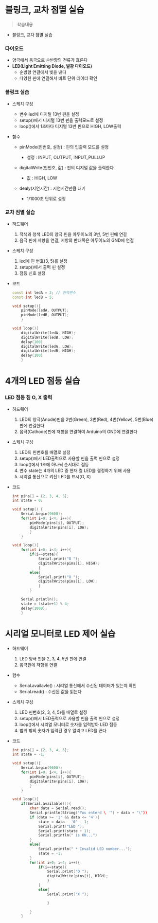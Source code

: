 # 블링크, 교차 점멸 실습
> 학습내용
- 블링크, 교차 점멸 실습

### 다이오드
- 양극에서 음극으로 순반향의 전류가 흐른다
- **LED(Light Emitting Diode, 발광 다이오드)**
	- 순방향 연결에서 빛을 낸다
	- 다양한 핀에 연결해서 비트 단위 데이터 확인

### 블링크 실습
- 스케치 구성
	- 변수 led에 디지털 13번 핀을 설정
	- setup()에서 디지털 13번 핀을 출력모드로 설정
	- loop()에서 1초마다 디지털 13번 핀으로 HIGH, LOW출력

- 함수
	- pinMode(핀번호, 설정) : 핀의 입출력 모드를 설정
		- 설정 : INPUT, OUTPUT, INPUT_PULLUP

	- digitalWrite(핀번호, 값) : 핀의 디지털 값을 출력한다
		- 값 : HIGH, LOW
	
	- dealy(지연시간) : 지연시간만큼 대기
		- 1/1000초 단위로 설정
	
### 교차 점멸 실습	
- 하드웨어
	1. 적색과 청색 LED의 양극 핀을 아두이노의 3번, 5번 핀에 연결
	2. 음극 핀에 저항을 연결, 저항의 반대쪽은 아두이노의 GND에 연결

- 스케치 구성
	1. led에 핀 번호(3, 5)를 설정
	2. setup()에서 출력 핀 설정
	3. 점등 신호 설정

- 코드
	```c++
	const int ledA = 3; // 전역변수
	const int ledB = 5;

	void setup(){
		pinMode(ledA, OUTPUT);
		pinMode(ledB, OUTPUT);
		}

	void loop(){
		digitalWrite(ledA, HIGH);
		digitalWrite(ledB, LOW);
		delay(100)
		digitalWrite(ledA, LOW);
		digitalWrite(ledB, HIGH);
		delay(100)
		}
	```

# 4개의 LED 점등 실습
### LED 점등 침 O, X 출력
- 하드웨어
	1. LED의 양극(Anode)핀을 2번(Green), 3번(Red), 4번(Yellow), 5번(Blue) 핀에 연결한다
	2. 음극(Cathode)핀에 저항을 연결하여 Arduino의 GND에 연결한다

- 스케치 구성
	1. LED의 핀번호를 배열로 설정
	2. setup()에서 LED출력으로 사용할 핀을 출력 핀으로 설정
	3. loop()에서 1초에 하나씩 순서대로 점등
	4. 변수 state는 4개의 LED 중 현재 켤 LED를 결정하기 위해 사용
	5. 시리얼 통신으로 켜진 LED를 표시(O, X)

- 코드
	```c++
	int pins[] = {2, 3, 4, 5};
	int state = 0;

	void setup() {
		Serial.begin(9600);
		for(int i=0; i<4; i++){
			pinMode(pins[i], OUTPUT);
			digitalWrite(pins[i], LOW);
			}
		}

	void loop(){
		for(int i=0; i<4; i++){
			if(i==state){
				Serial.print("O ");
				digitalWrite(pins[i], HIGH);
				}
			else{
				Serial.print("X ");
				digitalWrite(pins[i], LOW);
				}
			}

		Serial.println();
		state = (state+1) % 4;
		delay(1000);
		}
	```

# 시리얼 모니터로 LED 제어 실습
- 하드웨어
	1. LED 양극 핀을 2, 3, 4, 5번 핀에 연결
	2. 음극핀에 저항을 연결

- 함수
	- Serial.availavle() : 시리얼 통신에서 수신된 데이터가 있는지 확인
	- Serial.read() : 수신된 값을 읽는다

- 스케치 구성
	1. LED 핀번호(2, 3, 4, 5)를 배열로 설정
	2. setup()에서 LED출력으로 사용할 핀을 출력 핀으로 설정
	3. loop()에서 시리얼 모니터로 숫자를 입력받아 LED 점등
	4. 범위 밖의 숫자가 입력된 경우 알리고 LED를 끈다


- 코드
	```c++
	int pins[] = {2, 3, 4, 5};
	int state = -1;

	void setup(){
		Serial.begin(9600);
		for(int i=0; i<4; i++){
			pinMode(pins[i], OUTPUT);
			digitalWrite(pins[i], LOW);
			}
		}
	
	void loop(){
		if(Serial.available()){
			char data = Serial.read();
			Serial.println(String("You enterd \ '") + data + '\"))
			if (data >= '1' && data <= '4'){
				state = data - '0' - 1;
				Serial.print("LED ");
				Serial.print(state + 1);
				Serial.println(" is ON...")
			}
			else{
				Serial.println(" * Invalid LED number...");
				state = -1;
			}
			for(int i=0; i<4; i++){
				if(i==state){
					Serial.print("O ");
					digitalWrite(pins[i], HIGH);
					}
				}
				else{
					Serial.print("X ");

					}

			}
		}
	```
